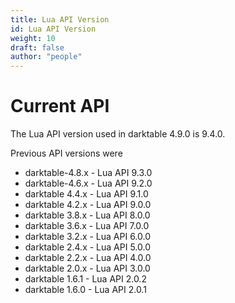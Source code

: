 ```yaml
---
title: Lua API Version
id: Lua API Version
weight: 10
draft: false
author: "people"
---
```


# Current API

The Lua API version used in darktable 4.9.0 is 9.4.0.

Previous API versions were

- darktable-4.8.x  -  Lua API 9.3.0
- darktable-4.6.x  -  Lua API 9.2.0
- darktable 4.4.x  -  Lua API 9.1.0
- darktable 4.2.x  -  Lua API 9.0.0
- darktable 3.8.x  -  Lua API 8.0.0
- darktable 3.6.x  -  Lua API 7.0.0
- darktable 3.2.x  -  Lua API 6.0.0
- darktable 2.4.x  -  Lua API 5.0.0
- darktable 2.2.x  -  Lua API 4.0.0
- darktable 2.0.x  -  Lua API 3.0.0
- darktable 1.6.1  -  Lua API 2.0.2
- darktable 1.6.0  -  Lua API 2.0.1

